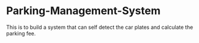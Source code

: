 # Parking-Management-System
This is to build a system that can self detect the car plates and calculate the parking fee.
